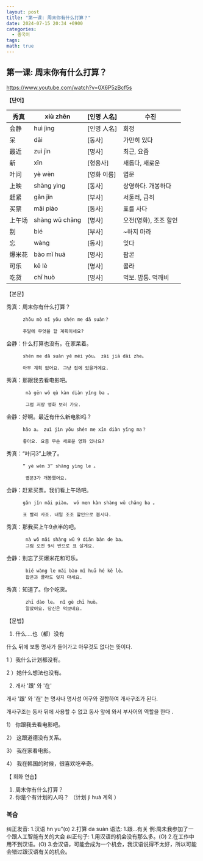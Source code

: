 ```yaml
---
layout: post
title: "第一课: 周末你有什么打算？"
date: 2024-07-15 20:34 +0900
categories:
  - 중국어
tags: 
math: true
---
```

## **第一课: 周末你有什么打算？**

https://www.youtube.com/watch?v=0X6P5zBcf5s

**【단어】**

| 秀真  | xiù zhēn       | [인명 人名] | 수진            |
| --- | -------------- | ------- | ------------- |
| 会静  | huì jìng       | [인명 人名] | 회정            |
| 呆   | dāi            | [동사]    | 가만히 있다        |
| 最近  | zuì jìn        | [명사]    | 최근, 요즘        |
| 新   | xīn            | [형용사]   | 새롭다, 새로운      |
| 叶问  | yè wèn         | [영화 이름] | 엽문            |
| 上映  | shàng yìng     | [동사]    | 상영하다. 개봉하다    |
| 赶紧  | gǎn jǐn        | [부사]    | 서둘러, 급히       |
| 买票  | mǎi piào       | [동사]    | 표를 사다         |
| 上午场 | shàng wǔ chǎng | [명사]    | 오전(영화), 조조 할인 |
| 别   | bié            | [부사]    | ~하지 마라        |
| 忘   | wàng           | [동사]    | 잊다            |
| 爆米花 | bào mǐ huā     | [명사]    | 팝콘            |
| 可乐  | kě lè          | [명사]    | 콜라            |
| 吃货  | chī huò        | [명사]    | 먹보. 밥통. 먹깨비   |

【본문】





秀真：周末你有什么打算？

          zhōu mò nǐ yǒu shén me dǎ suàn？

          주말에 무엇을 할 계획이세요?



会静：什么打算也没有。在家呆着。

          shén me dǎ suàn yě méi yǒu。 zài jiā dāi zhe。

          아무 계획 없어요. 그냥 집에 있을거에요.



秀真：那跟我去看电影吧。

           nà gēn wǒ qù kàn diàn yǐng ba 。

           그럼 저랑 영화 보러 가요.



会静：好啊。最近有什么新电影吗？

          hǎo a。 zuì jìn yǒu shén me xīn diàn yǐng ma？

          좋아요. 요즘 무슨 새로운 영화 있나요?



秀真：“叶问3”上映了。

          “ yè wèn 3” shàng yìng le 。

           엽문3가 개봉했어요.



会静：赶紧买票。我们看上午场吧。

          gǎn jǐn mǎi piào。 wǒ men kàn shàng wǔ chǎng ba 。

          표 빨리 사죠. 내일 조조 할인으로 봅시다.



秀真：那我买上午9点半的吧。

           nà wǒ mǎi shàng wǔ 9 diǎn bàn de ba。
           그럼 오전 9시 반으로 표 살게요.



会静：别忘了买爆米花和可乐。

           bié wàng le mǎi bào mǐ huā hé kě lè。
           팝콘과 콜라도 잊지 마세요.



秀真：知道了。你个吃货。

           zhī dào le。 nǐ gè chī huò。
           알았어요. 당신은 먹보네요.


【문법】
1. 什么….也（都）没有

什么 뒤에 보통 명사가 들어가고 아무것도 없다는 뜻이다.

1 ）我什么计划都没有。

2 ）她什么想法也没有。

 

2. 개사 '跟' 와 '在'

개사 '跟' 와 '在' 는 명사나 명사성 어구와 결합하여 개사구조가 된다.

개사구조는  동사 뒤에 사용할 수 없고 동사 앞에 와서 부사어의 역할을 한다 .

1）  你跟我去看电影吧。

2）  这跟道德没有关系。

3）  我在家看电影。

4）  我在韩国的时候，很喜欢吃辛奇。      

    

【 회화 연습】

1. 周末你有什么打算？
2. 你是个有计划的人吗？ （计划  jì huà  계획 ）



### 복습

纠正发音:
1.汉语 hn yu”(o)
2.打算 da suàn
语法:
1.跟...有关
例:周未我参加了一个跟人工智能有关的大会
纠正句子:
1.用汉语的机会没有那么多。(O)
2.在工作中用不到汉语。(O)
3.会汉语，可能会成为一个机会，我汉语说得不太好，所以可能会错过跟汉语有关的机会。